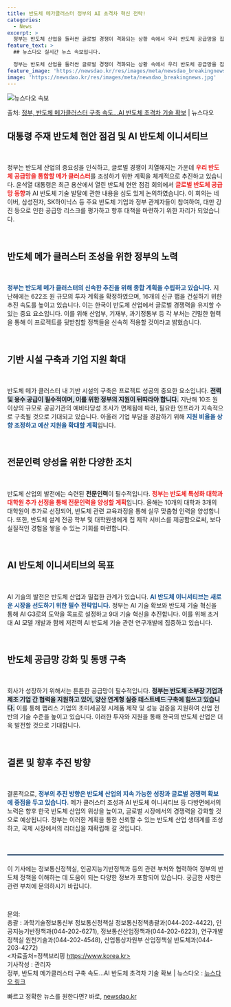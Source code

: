 ```yaml
---
title: 반도체 메가클러스터 정부의 AI 초격차 혁신 전략!
categories:
  - News
excerpt: >
  정부는 반도체 산업을 둘러싼 글로벌 경쟁이 격화되는 상황 속에서 우리 반도체 공급망을 집적할 메가 클러스터 …
feature_text: >
  ## 뉴스다오 실시간 뉴스 속보입니다.

  정부는 반도체 산업을 둘러싼 글로벌 경쟁이 격화되는 상황 속에서 우리 반도체 공급망을 집적할 메가 클러스터 …
feature_image: 'https://newsdao.kr/res/images/meta/newsdao_breakingnews.jpg'
image: 'https://newsdao.kr/res/images/meta/newsdao_breakingnews.jpg'
---
```


![뉴스다오 속보](https://newsdao.kr/res/images/meta/newsdao_breakingnews.jpg)

<p>출처: <a href="https://newsdao.kr/3553" rel="dofollow">정부, 반도체 메가클러스터 구축 속도…AI 반도체  초격차 기술 확보</a> | 뉴스다오</p>

<h2 data-ke-size="size26">대통령 주재 반도체 현안 점검 및 AI 반도체 이니셔티브</h2>

<p data-ke-size="size16">&nbsp;</p>

정부는 반도체 산업의 중요성을 인식하고, 글로벌 경쟁이 치열해지는 가운데 <b><span style="color: #ee2323;">우리 반도체 공급망을 통합할 메가 클러스터</span></b>를 조성하기 위한 계획을 체계적으로 추진하고 있습니다. 윤석열 대통령은 최근 용산에서 열린 반도체 현안 점검 회의에서 <b><span style="color: #ee2323;">글로벌 반도체 공급망 동향</span></b>과 AI 반도체 기술 발달에 관한 내용을 심도 있게 논의하였습니다. 이 회의는 네이버, 삼성전자, SK하이닉스 등 주요 반도체 기업과 정부 관계자들이 참여하여, 대만 강진 등으로 인한 공급망 리스크를 평가하고 향후 대책을 마련하기 위한 자리가 되었습니다.

<p data-ke-size="size16">&nbsp;</p>

<h2 data-ke-size="size26">반도체 메가 클러스터 조성을 위한 정부의 노력</h2>

<p data-ke-size="size16">&nbsp;</p>

<b><span style="color: #1a5490;">정부는 반도체 메가 클러스터의 신속한 추진을 위해 종합 계획을 수립하고 있습니다.</span></b> 지난해에는 622조 원 규모의 투자 계획을 확정하였으며, 16개의 신규 팹을 건설하기 위한 추진 속도를 높이고 있습니다. 이는 한국이 반도체 산업에서 글로벌 경쟁력을 유지할 수 있는 중요 요소입니다. 이를 위해 산업부, 기재부, 과기정통부 등 각 부처는 긴밀한 협력을 통해 이 프로젝트를 뒷받침할 정책들을 신속히 적용할 것이라고 밝혔습니다.

<p data-ke-size="size16">&nbsp;</p>

<h2 data-ke-size="size26">기반 시설 구축과 기업 지원 확대</h2>

<p data-ke-size="size16">&nbsp;</p>

반도체 메가 클러스터 내 기반 시설의 구축은 프로젝트 성공의 중요한 요소입니다. <b><span style="background-color: #21538527;">전력 및 용수 공급이 필수적이며, 이를 위한 정부의 지원이 뒤따라야 합니다.</span></b> 지난해 10조 원 이상의 규모로 공공기관의 예비타당성 조사가 면제됨에 따라, 필요한 인프라가 지속적으로 구축될 것으로 기대되고 있습니다. 아울러 기업 부담을 경감하기 위해 <b><span style="color: #1a5490;">지원 비율을 상향 조정하고 예산 지원을 확대할 계획</span></b>입니다.

<p data-ke-size="size16">&nbsp;</p>

<h2 data-ke-size="size26">전문인력 양성을 위한 다양한 조치</h2>

<p data-ke-size="size16">&nbsp;</p>

반도체 산업의 발전에는 숙련된 <b>전문인력</b>이 필수적입니다. <b><span style="color: #ee2323;">정부는 반도체 특성화 대학과 대학원 추가 선정을 통해 전문인력을 양성할 계획</span></b>입니다. 올해는 10개의 대학과 3개의 대학원이 추가로 선정되어, 반도체 관련 교육과정을 통해 실무 맞춤형 인력을 양성합니다. 또한, 반도체 설계 전공 학부 및 대학원생에게 칩 제작 서비스를 제공함으로써, 보다 실질적인 경험을 쌓을 수 있는 기회를 마련합니다.

<p data-ke-size="size16">&nbsp;</p>

<h2 data-ke-size="size26">AI 반도체 이니셔티브의 목표</h2>

<p data-ke-size="size16">&nbsp;</p>

AI 기술의 발전은 반도체 산업과 밀접한 관계가 있습니다. <b><span style="color: #1a5490;">AI 반도체 이니셔티브는 새로운 시장을 선도하기 위한 필수 전략입니다.</span></b> 정부는 AI 기술 확보와 반도체 기술 혁신을 통해 AI G3로의 도약을 목표로 설정하고 9대 기술 혁신을 추진합니다. 이를 위해 초거대 AI 모델 개발과 함께 저전력 AI 반도체 기술 관련 연구개발에 집중하고 있습니다.

<p data-ke-size="size16">&nbsp;</p>

<h2 data-ke-size="size26">반도체 공급망 강화 및 동맹 구축</h2>

<p data-ke-size="size16">&nbsp;</p>

회사가 성장하기 위해서는 튼튼한 공급망이 필수적입니다. <b><span style="background-color: #21538527;">정부는 반도체 소부장 기업과 제조 기업 간 협력을 지원하고 있어, 양산 연계형 실증 테스트베드 구축에 힘쓰고 있습니다.</span></b> 이를 통해 팹리스 기업의 초미세공정 시제품 제작 및 성능 검증을 지원하여 산업 전반의 기술 수준을 높이고 있습니다. 이러한 투자와 지원을 통해 한국의 반도체 산업은 더욱 발전할 것으로 기대합니다.

<p data-ke-size="size16">&nbsp;</p>

<h2 data-ke-size="size26">결론 및 향후 추진 방향</h2>

<p data-ke-size="size16">&nbsp;</p>

결론적으로, <b><span style="color: #1a5490;">정부의 추진 방향은 반도체 산업의 지속 가능한 성장과 글로벌 경쟁력 확보에 중점을 두고 있습니다.</span></b> 메가 클러스터 조성과 AI 반도체 이니셔티브 등 다방면에서의 노력은 향후 한국 반도체 산업의 위상을 높이고, 글로벌 시장에서의 경쟁력을 강화할 것으로 예상됩니다. 정부는 이러한 계획을 통한 신뢰할 수 있는 반도체 산업 생태계를 조성하고, 국제 시장에서의 리더십을 재확립해 갈 것입니다.

<p data-ke-size="size16">&nbsp;</p>

<hr style="border: 1px solid #215385; margin: 20px 0;"/>

이 기사에는 정보통신정책실, 인공지능기반정책과 등의 관련 부처와 협력하여 정부의 반도체 정책을 이해하는 데 도움이 되는 다양한 정보가 포함되어 있습니다.  궁금한 사항은 관련 부처에 문의하시기 바랍니다.

<p data-ke-size="size16">&nbsp;</p>

문의:<br/>
총괄 : 과학기술정보통신부 정보통신정책실 정보통신정책총괄과(044-202-4422), 인공지능기반정책과(044-202-6271), 정보통신산업정책과(044-202-6223), 연구개발정책실 원천기술과(044-202-4548), 산업통상자원부 산업정책실 반도체과(044-203-4272)<br/>
<자료출처=정책브리핑 https://www.korea.kr><br/>
기사작성 : 관리자<br/>
정부, 반도체 메가클러스터 구축 속도…AI 반도체 초격차 기술 확보 | 뉴스다오 : <a href="https://newsdao.kr/3553">뉴스다오 링크</a> 

빠르고 정확한 뉴스를 원한다면? 바로, <a href="https://newsdao.kr" rel="dofollow">newsdao.kr</a>


